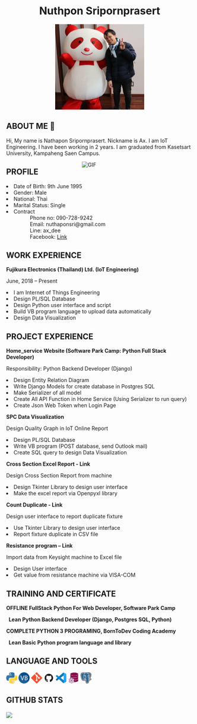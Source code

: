 
<h1 align="center">Nuthpon Sripornprasert</h1>
<p align="center">
<img src="picture/my_picture.jpg" alt="drawing" width="240" height="230"/>
</p>

<h2>ABOUT ME 👋</h2>
<p>Hi, My name is Nathapon Sripornprasert. Nickname is Ax. I am IoT Engineering. I have been working in 2 years. I am graduated from Kasetsart University, Kampaheng Saen Campus.</p>

<img align="right" alt="GIF" src="https://raw.githubusercontent.com/rahul-jha98/rahul-jha98/main/techstack.gif" width="300px"/>
<h2>PROFILE</h2>
<li>Date of Birth: 9th June 1995</li>
<li>Gender: Male</li>
<li>National: Thai</li>
<li>Marital Status: Single</li>
<li>Contract
  <ul>
    <dd>Phone no: 090-728-9242</dd>
    <dd>Email: nuthaponsri@gmail.com</dd>
    <dd>Line: ax_dee</dd>
    <dd>Facebook: <a href="https://www.facebook.com/nax.seekid">Link</a></dd>
  </ul>
</li>
  
<h2>WORK EXPERIENCE</h2>
<b>Fujikura Electronics (Thailand) Ltd.  (IoT Engineering)</b>
<p>June, 2018 – Present</p>
    <li>I am Internet of Things Engineering</li>
    <li>Design PL/SQL Database</li>
    <li>Design Python user interface and script</li>
    <li>Build VB program language to upload data automatically</li>
    <li>Design Data Visualization</li>

<h2>PROJECT EXPERIENCE</h2>
<b>Home_service Website (Software Park Camp: Python Full Stack Developer)</b>
<p>Responsibility: Python Backend Developer (Django)<p>
   <li>Design Entity Relation Diagram</li>
   <li>Write Django Models for create database in Postgres SQL</li>
   <li>Make Serializer of all model</li>
   <li>Create All API Function in Home Service (Using Serializer to run query)</li>
   <li>Create Json Web Token when Login Page</li>
   
<b>SPC Data Visualization</b>
<p>Design Quality Graph in IoT Online Report<p>
   <li>Design PL/SQL Database</li>
   <li>Write VB program (POST database, send Outlook mail)</li>
   <li>Create SQL query to design Data Visualization</li>

<b>Cross Section Excel Report - Link</b>
<p>Design Cross Section Report from machine<p>
   <li>Design Tkinter Library to design user interface</li>
   <li>Make the excel report via Openpyxl library</li>

<b>Count Duplicate - Link</b>
<p>Design user interface to report duplicate fixture</p>
   <li>Use Tkinter Library to design user interface</li>
   <li>Report fixture duplicate in CSV file</li>

<b>Resistance program – Link</b>
<p>Import data from Keysight machine to Excel file<p>
   <li>Design User interface</li>
   <li>Get value from resistance machine via VISA-COM</li>

<h2>TRAINING AND CERTIFICATE</h2>
<b>OFFLINE FullStack Python For Web Developer, Software Park Camp<br>
<p>&nbsp;&nbsp;Lean Python Backend Developer (Django, Postgres SQL, Python)</p>
<b>COMPLETE PYTHON 3 PROGRAMING, BornToDev Coding Academy<br>
<p>&nbsp;&nbsp;Lean Basic Python program language and library</p>


<h2>LANGUAGE AND TOOLS</h2>
<code><img height="30" src="picture/python.png"></code>
<code><img height="30" src="picture/vbnet.png"></code>
<code><img height="30" src="picture/git.png"></code>
<code><img height="30" src="picture/github.png"></code>
<code><img height="30" src="picture/vscode.png"></code>
<code><img height="30" src="picture/PLSQL.jpg"></code>
<code><img height="30" src="picture/postgresql.png"></code>

<h2>GITHUB STATS</h2>
<a href="https://github.com/Nathapons/github-readme-stats">
  <img align="center" src="https://github-readme-stats.vercel.app/api/top-langs/?username=Nathapons&layout=compact&theme=material-palenight" />
</a>
